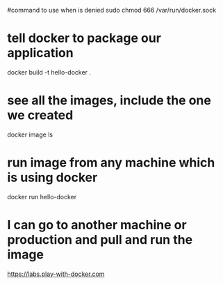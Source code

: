 #command to use when is denied
sudo chmod 666 /var/run/docker.sock

# tell docker to package our application
docker build -t hello-docker .

# see all the images, include the one we created 
docker image ls

# run image from any machine which is using docker 
docker run hello-docker

# I can go to another machine or production and pull and run the image 
https://labs.play-with-docker.com 

